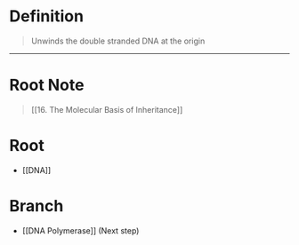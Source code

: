 # Definition
> Unwinds the double stranded DNA at the origin
***
# Root Note
> [[16. The Molecular Basis of Inheritance]]
# Root
- [[DNA]]
# Branch
- [[DNA Polymerase]] (Next step)